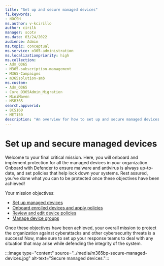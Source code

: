 ```yaml
---
title: "Set up and secure managed devices"
f1.keywords:
- NOCSH
ms.author: v-kcirillo
author: cirilk
manager: scotv
ms.date: 03/24/2022
audience: Admin
ms.topic: conceptual
ms.service: o365-administration
ms.localizationpriority: high
ms.collection: 
- Adm_O365
- M365-subscription-management 
- M365-Campaigns
- m365solution-smb
ms.custom:
- Adm_O365
- Core_O365Admin_Migration
- MiniMaven
- MSB365
search.appverid:
- BCS160
- MET150
description: "An overview for how to set up and secure managed devices from security threats and cyberattacks. Implement cybersecurity defenses and endpoint protection through enrolling and onboarding all devices. Find out how to set up device policies and manage device groups."
---
```


# Set up and secure managed devices

Welcome to your final critical mission. Here, you will onboard and implement protection for all the managed devices in your organization. Onboard with Defender to ensure malware and antivirus is always up-to-date, and set policies that help lock down your systems. Rest assured, you've done what you can to be protected once these objectives have been achieved!

Your mission objectives:

- [Set up managed devices](m365bp-managed-devices-setup.md)
- [Onboard enrolled devices and apply policies](m365bp-onboard-devices-mdb.md)
- [Review and edit device policies](m365bp-view-edit-create-mdb-policies.md)
- [Manage device groups](m365bp-device-groups-mdb.md)

Once these objectives have been achieved, your overall mission to protect the organization against cyberattacks and other cybersecurity threats is a success! Now, make sure to set up your response teams to deal with any situation that may arise while defending the integrity of the system. 

:::image type="content" source="../media/m365bp-secure-managed-devices.jpg" alt-text="Secure managed devices.":::

